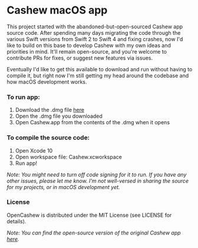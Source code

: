 # Cashew macOS app

This project started with the abandoned-but-open-sourced Cashew app source code. After spending many days migrating the code through the various Swift versions from Swift 2 to Swift 4 and fixing crashes, now I'd like to build on this base to develop Cashew with my own ideas and priorities in mind. It'll remain open-source, and you're welcome to contribute PRs for fixes, or suggest new features via issues.

Eventually I'd like to get this available to download and run without having to compile it, but right now I'm still getting my head around the codebase and how macOS development works.

### To run app:

1. Download the .dmg file [here](https://github.com/bellebethcooper/cashew/releases/tag/1.10.4)
2. Open the .dmg file you downloaded
3. Open Cashew.app from the contents of the .dmg when it opens

### To compile the source code:

1. Open Xcode 10
2. Open workspace file: Cashew.xcworkspace
3. Run app!

*Note: You might need to turn off code signing for it to run. If you have any other issues, please let me know. I'm not well-versed in sharing the source for my projects, or in macOS development yet.*

### License

OpenCashew is distributed under the MIT License (see LICENSE for details).

*Note: You can find the open-source version of the original Cashew app [here](https://github.com/simplerocket-llc/OpenCashew).*
